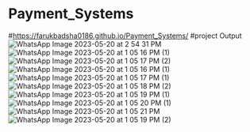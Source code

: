 # Payment_Systems
#https://farukbadsha0186.github.io/Payment_Systems/
#project Output
![WhatsApp Image 2023-05-20 at 2 54 31 PM](https://github.com/FarukBadsha0186/Payment_Systems/assets/97550258/4a5117cf-f450-4e30-a535-7fa1c39cadb8)
![WhatsApp Image 2023-05-20 at 1 05 16 PM (1)](https://github.com/FarukBadsha0186/Payment_Systems/assets/97550258/b4b2ca33-04f7-43ba-a308-d25de0489d38)
![WhatsApp Image 2023-05-20 at 1 05 17 PM (2)](https://github.com/FarukBadsha0186/Payment_Systems/assets/97550258/09ca02ed-9126-4409-a3c6-88db4e399de0)
![WhatsApp Image 2023-05-20 at 1 05 16 PM (1)](https://github.com/FarukBadsha0186/Payment_Systems/assets/97550258/69ca0acd-0c36-4f5c-94ea-b874851a5d9b)
![WhatsApp Image 2023-05-20 at 1 05 17 PM (1)](https://github.com/FarukBadsha0186/Payment_Systems/assets/97550258/081fa27a-82c1-4e9f-a81a-5eb9fe2a6b88)
![WhatsApp Image 2023-05-20 at 1 05 18 PM (2)](https://github.com/FarukBadsha0186/Payment_Systems/assets/97550258/825dd328-21e8-4ee0-957e-71a0d66cc3c8)
![WhatsApp Image 2023-05-20 at 1 05 19 PM (1)](https://github.com/FarukBadsha0186/Payment_Systems/assets/97550258/2fd1d833-fd38-47cc-a109-bfc43f90392c)
![WhatsApp Image 2023-05-20 at 1 05 20 PM (1)](https://github.com/FarukBadsha0186/Payment_Systems/assets/97550258/fb895dd9-f952-4f41-b2df-e4eda1d5e580)
![WhatsApp Image 2023-05-20 at 1 05 21 PM](https://github.com/FarukBadsha0186/Payment_Systems/assets/97550258/817f6d22-c44b-42ef-b890-f4d310466bdf)
![WhatsApp Image 2023-05-20 at 1 05 19 PM (2)](https://github.com/FarukBadsha0186/Payment_Systems/assets/97550258/09696d1d-0a11-4aac-8fab-43715c8ad3f5)
